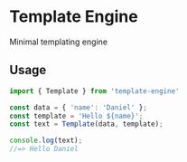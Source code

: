 # Template Engine

Minimal templating engine

## Usage

```js
import { Template } from 'template-engine'

const data = { 'name': 'Daniel' };
const template = 'Hello ${name}';
const text = Template(data, template);

console.log(text);
//=> Hello Daniel
```